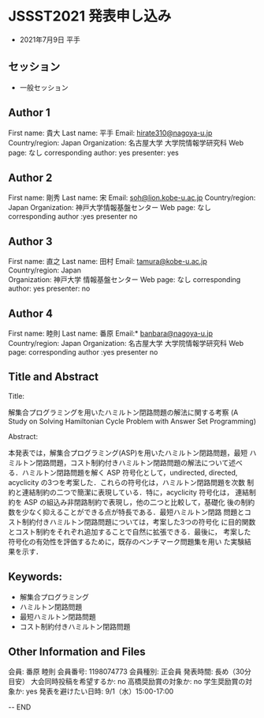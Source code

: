 # JSSST2021 発表申し込み
  - 2021年7月9日 平手

## セッション
- 一般セッション

## Author 1 
First name:	貴大
Last name:	平手
Email:	hirate310@nagoya-u.jp
Country/region:	Japan
Organization:	名古屋大学 大学院情報学研究科
Web page:	なし
corresponding author: yes
presenter: yes

## Author 2
First name:	剛秀
Last name:	宋
Email: soh@lion.kobe-u.ac.jp
Country/region:	Japan
Organization:   神戸大学情報基盤センター 
Web page: 	なし
corresponding author :yes
presenter no

## Author 3
First name:	直之
Last name: 	田村
Email: tamura@kobe-u.ac.jp
Country/region: Japan  
Organization: 	神戸大学 情報基盤センター
Web page:     	なし
corresponding author: yes
presenter: no

## Author 4
First name:	睦則
Last name:	番原
Email:*	banbara@nagoya-u.jp
Country/region:	Japan
Organization:	名古屋大学 大学院情報学研究科
Web page: 
corresponding author :yes
presenter no

## Title and Abstract
Title:

解集合プログラミングを用いたハミルトン閉路問題の解法に関する考察
(A Study on Solving Hamiltonian Cycle Problem with Answer Set Programming)

Abstract:

本発表では，解集合プログラミング(ASP)を用いたハミルトン閉路問題，最短
ハミルトン閉路問題，コスト制約付きハミルトン閉路問題の解法について述べ
る．ハミルトン閉路問題を解く ASP 符号化として，undirected, directed,
acyclicity の3つを考案した．これらの符号化は，ハミルトン閉路問題を次数
制約と連結制約の二つで簡潔に表現している．特に，acyclicity 符号化は，
連結制約を ASP の組込み非閉路制約で表現し，他の二つと比較して，基礎化
後の制約数を少なく抑えることができる点が特長である．最短ハミルトン閉路
問題とコスト制約付きハミルトン閉路問題については，考案した3つの符号化
に目的関数とコスト制約をそれぞれ追加することで自然に拡張できる．最後に，
考案した符号化の有効性を評価するために，既存のベンチマーク問題集を用い
た実験結果を示す．

## Keywords:
- 解集合プログラミング
- ハミルトン閉路問題
- 最短ハミルトン閉路問題
- コスト制約付きハミルトン閉路問題

## Other Information and Files
会員: 番原 睦則
会員番号: 1198074773
会員種別: 正会員
発表時間: 長め（30分目安）
大会同時投稿を希望するか: no
高橋奨励賞の対象か: no
学生奨励賞の対象か: yes
発表を避けたい日時: 9/1（水）15:00-17:00

--
END
